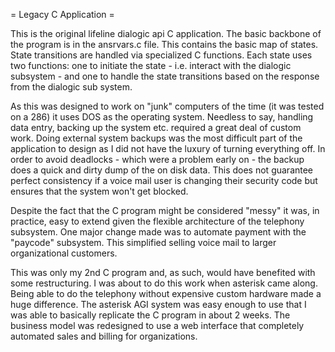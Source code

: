 = Legacy C Application =

This is the original lifeline dialogic api C application. 
The basic backbone of the program is in the ansrvars.c file. 
This contains the basic map of states. State transitions are
handled via specialized C functions. Each state uses two 
functions: one to initiate the state - i.e. interact with 
the dialogic subsystem - and one to handle the state transitions
based on the response from the dialogic sub system.

As this was designed to work on "junk" computers of the time
(it was tested on a 286) it uses DOS as the operating system.
Needless to say, handling data entry, backing up the system
etc. required a great deal of custom work. Doing external system
backups was the most difficult part of the application to 
design as I did not have the luxury of turning everything off.
In order to avoid deadlocks - which were a problem early on - 
the backup does a quick and dirty dump of the on disk data.
This does not guarantee perfect consistency if a voice mail
user is changing their security code but ensures that the 
system won't get blocked.

Despite the fact that the C program might be considered "messy" it 
was, in practice, easy to extend given the flexible architecture of
the telephony subsystem. One major change made was to automate 
payment with the "paycode" subsystem. This simplified selling voice
mail to larger organizational customers.

This was only my 2nd C program and, as such, would have benefited
with some restructuring. I was about to do this work when asterisk 
came along. Being able to do the telephony without expensive 
custom hardware made a huge difference. The asterisk AGI system was
easy enough to use that I was able to basically replicate the C 
program in about 2 weeks. The business model was redesigned to use
a web interface that completely automated sales and billing for
organizations. 

